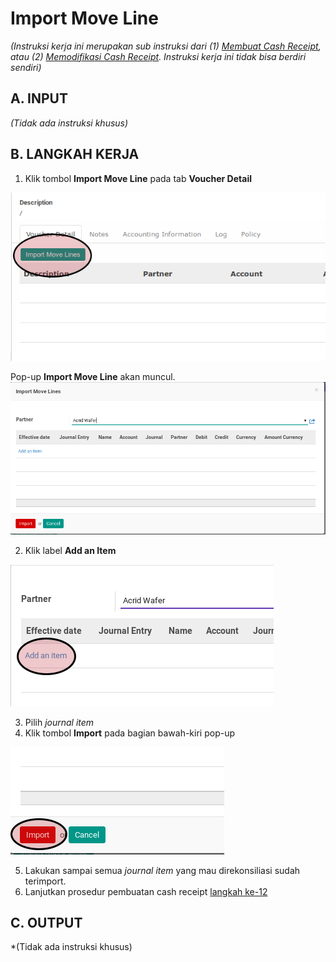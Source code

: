 # Import Move Line

*(Instruksi kerja ini merupakan sub instruksi dari (1) [Membuat Cash Receipt](./membuat.md), atau (2) [Memodifikasi Cash Receipt](./memodifikasi.md). Instruksi kerja ini tidak bisa berdiri sendiri)*

## A. INPUT

*(Tidak ada instruksi khusus)*

## B. LANGKAH KERJA

1. Klik tombol **Import Move Line** pada tab **Voucher Detail**

![](../../img/cash-receipt/tombol-import-move-line.png)

Pop-up **Import Move Line** akan muncul.
![](../../img/cash-receipt/pop-up-import-move-line.png)

2. Klik label **Add an Item**

![](../../img/cash-receipt/pop-up-import-move-line-add-item.png)

3. Pilih *journal item*
4. Klik tombol **Import** pada bagian bawah-kiri pop-up

![](../../img/cash-receipt/pop-up-import-move-line-tombol-import.png)

5. Lakukan sampai semua *journal item* yang mau direkonsiliasi sudah terimport.
6. Lanjutkan prosedur pembuatan cash receipt [langkah ke-12](./membuat.md#langkah-12)

## C. OUTPUT

*(Tidak ada instruksi khusus)
